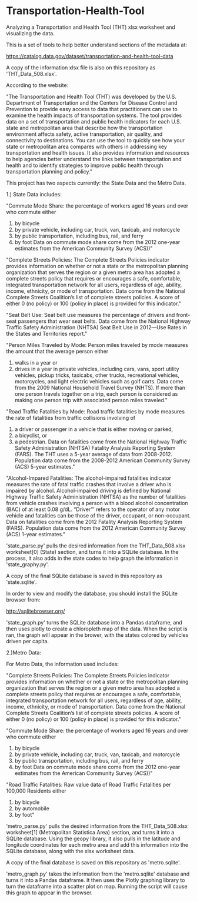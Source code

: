 # Transportation-Health-Tool

Analyzing a Transportation and Health Tool (THT) xlsx worksheet and visualizing
the data.

This is a set of tools to help better understand sections of the metadata at:

https://catalog.data.gov/dataset/transportation-and-health-tool-data

A copy of the information xlsx file is also on this repository as 'THT_Data_508.xlsx'.

According to the website:

"The Transportation and Health Tool (THT) was developed by the U.S. Department
of Transportation and the Centers for Disease Control and Prevention to provide
easy access to data that practitioners can use to examine the health impacts of
transportation systems. The tool provides data on a set of transportation and
public health indicators for each U.S. state and metropolitan area that describe
how the transportation environment affects safety, active transportation, air
quality, and connectivity to destinations. You can use the tool to quickly see
how your state or metropolitan area compares with others in addressing key
transportation and health issues. It also provides information and resources
to help agencies better understand the links between transportation and health
and to identify strategies to improve public health through transportation
planning and policy."

This project has two aspects currently: the State Data and the Metro Data.


1.) State Data includes:

"Commute Mode Share: the percentage of workers aged 16 years and over who commute
either
  1. by bicycle
  2. by private vehicle, including car, truck, van, taxicab, and motorcycle
  3. by public transportation, including bus, rail, and ferry
  4. by foot
 Data on commute mode share come from the 2012 one-year estimates from the
 American Community Survey (ACS))"
 
"Complete Streets Policies:
The Complete Streets Policies indicator provides information on whether or not
a state or the metropolitan planning organization that serves the region or a 
given metro area has adopted a complete streets policy that requires or encourages 
a safe, comfortable, integrated transportation network for all users, regardless of 
age, ability, income, ethnicity, or mode of transportation. Data come from the 
National Complete Streets Coalition’s list of complete streets policies. A score of 
either 0 (no policy) or 100 (policy in place) is provided for this indicator."

"Seat Belt Use:
Seat belt use measures the percentage of drivers and front-seat passengers that wear 
seat belts. Data come from the National Highway Traffic Safety Administration (NHTSA) 
Seat Belt Use in 2012—Use Rates in the States and Territories report."

"Person Miles Traveled by Mode:
Person miles traveled by mode measures the amount that the average person either 
  1) walks in a year or 
  2) drives in a year in private vehicles, including cars, vans, sport utility vehicles, 
  pickup tricks, taxicabs, other trucks, recreational vehicles, motorcycles, and light 
  electric vehicles such as golf carts. Data come from the 2009 National Household Travel 
  Survey (NHTS). If more than one person travels together on a trip, each person is 
  considered as making one person trip with associated person miles traveled."

"Road Traffic Fatalities by Mode:
Road traffic fatalities by mode measures the rate of fatalities from traffic collisions 
involving of 
  1) a driver or passenger in a vehicle that is either moving or parked, 
  2) a bicyclist, or 
  3) a pedestrian. 
Data on fatalities come from the National Highway Traffic Safety Administration (NHTSA) 
Fatality Analysis Reporting System (FARS).  The THT uses a 5-year average of data from 
2008-2012. Population data come from the 2008-2012 American Community Survey (ACS) 5-year 
estimates."

"Alcohol-Impared Fatalities:
The alcohol-impaired fatalities indicator measures the rate of fatal traffic 
crashes that involve a driver who is impaired by alcohol. Alcohol-impaired 
driving is defined by National Highway Traffic Safety Administration (NHTSA) 
as the number of fatalities from vehicle crashes involving a person with a 
blood alcohol concentration (BAC) of at least 0.08 g/dL. “Driver”’ refers to 
the operator of any motor vehicle and fatalities can be those of the driver, 
occupant, or non-occupant. Data on fatalities come from the 2012 Fatality 
Analysis Reporting System (FARS). Population data come from the 2012 American 
Community Survey (ACS) 1-year estimates."

'state_parse.py' pulls the desired information from the THT_Data_508.xlsx worksheet[0]
(State) section, and turns it into a SQLite database. In the process, it also adds 
in the state codes to help graph the information in 'state_graphy.py'.

A copy of the final SQLite database is saved in this repository as 'state.sqlite'.

In order to view and modify the database, you should install the SQLite browser
from:

http://sqlitebrowser.org/

'state_graph.py' turns the SQLite database into a Pandas dataframe, and then uses
plotly to create a chloropleth map of the data. When the script is ran, the graph
will appear in the brower, with the states colored by vehicles driven per capita.


2.)Metro Data:

For Metro Data, the information used includes:

"Complete Streets Policies:
The Complete Streets Policies indicator provides information on whether or not
a state or the metropolitan planning organization that serves the region or a
given metro area has adopted a complete streets policy that requires or
encourages a safe, comfortable, integrated transportation network for all users,
regardless of age, ability, income, ethnicity, or mode of transportation. Data
come from the National Complete Streets Coalition’s list of complete streets
policies. A score of either 0 (no policy) or 100 (policy in place) is provided
for this indicator."

"Commute Mode Share: the percentage of workers aged 16 years and over who commute
either
  1. by bicycle
  2. by private vehicle, including car, truck, van, taxicab, and motorcycle
  3. by public transportation, including bus, rail, and ferry
  4. by foot
 Data on commute mode share come from the 2012 one-year estimates from the
 American Community Survey (ACS))"

"Road Traffic Fatalities:
Raw value data of Road Traffic Fatalities per 100,000 Residents either
  1. by bicycle
  2. by automobile
  3. by foot"

'metro_parse.py' pulls the desired information from the THT_Data_508.xlsx worksheet[1]
(Metropolitan Statistica Area) section, and turns it into a SQLite database. Using the
geopy library, it also pulls in the latitude and longitude coordinates for each metro
area and add this information into the SQLite database, along with the xlsx worksheet
data.

A copy of the final database is saved on this repository as 'metro.sqlite'.

'metro_graph.py' takes the information from the 'metro.sqlite' database and turns it
into a Pandas dataframe. It then uses the Plotly graphing library to turn the dataframe
into a scatter plot on map. Running the script will cause this graph to appear in the
browser.
